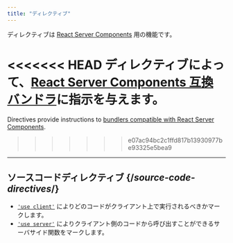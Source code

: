 ```yaml
---
title: "ディレクティブ"
---
```


<RSC>

ディレクティブは [React Server Components](/reference/rsc/server-components) 用の機能です。

</RSC>

<Intro>

<<<<<<< HEAD
ディレクティブによって、[React Server Components 互換バンドラ](/learn/start-a-new-react-project#bleeding-edge-react-frameworks)に指示を与えます。
=======
Directives provide instructions to [bundlers compatible with React Server Components](/learn/start-a-new-react-project#full-stack-frameworks).
>>>>>>> e07ac94bc2c1ffd817b13930977be93325e5bea9

</Intro>

---

## ソースコードディレクティブ {/*source-code-directives*/}

* [`'use client'`](/reference/rsc/use-client) によりどのコードがクライアント上で実行されるべきかマークします。
* [`'use server'`](/reference/rsc/use-server) によりクライアント側のコードから呼び出すことができるサーバサイド関数をマークします。
